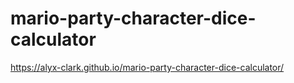 # mario-party-character-dice-calculator
https://alyx-clark.github.io/mario-party-character-dice-calculator/
